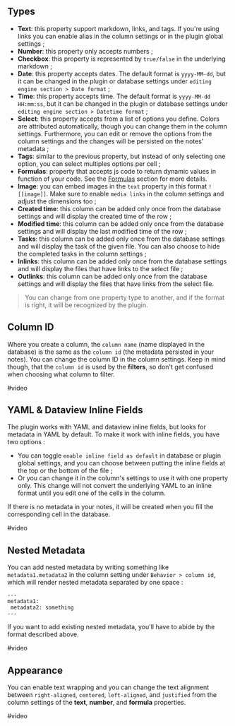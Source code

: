 ## Types

- **Text**: this property support markdown, links, and tags. If you're using links you can enable alias in the column settings or in the plugin global settings ;
- **Number**: this property only accepts numbers ;
- **Checkbox**: this property is represented by `true/false` in the underlying markdown ;
- **Date**: this property accepts dates. The default format is `yyyy-MM-dd`, but it can be changed in the plugin or database settings under `editing engine section > Date format` ;
- **Time**: this property accepts time. The default format is `yyyy-MM-dd HH:mm:ss`, but it can be changed in the plugin or database settings under `editing engine section > Datetime format` ;
- **Select**: this property accepts from a list of options you define. Colors are attributed automatically, though you can change them in the column settings. Furthermore, you can edit or remove the options from the column settings and the changes will be persisted on the notes' metadata ;
- **Tags**: similar to the previous property, but instead of only selecting one option, you can select multiples options per cell ;
- **Formulas**: property that accepts js code to return dynamic values in function of your code. See the [Formulas](/obsidian-db-folder/features/Formulas/) section for more details.
- **Image**: you can embed images in the `text` property in this format `![[image]]`. Make sure to enable `media links` in the column settings and adjust the dimensions too ;
- **Created time**: this column can be added only once from the database settings and will display the created time of the row ;
- **Modified time**: this column can be added only once from the database settings and will display the last modified time of the row ;
- **Tasks**: this column can be added only once from the database settings and will display the task of the given file. You can also choose to hide the completed tasks in the column settings ;
- **Inlinks**: this column can be added only once from the database settings and will display the files that have links to the select file ;
- **Outlinks**: this column can be added only once from the database settings and will display the files that have links from the select file.

> You can change from one property type to another, and if the format is right, it will be recognized by the plugin.

## Column ID

Where you create a column, the `column name` (name displayed in the database) is the same as the `column id` (the metadata persisted in your notes). You can change the column ID in the column settings. Keep in mind though, that the `column id` is used by the **filters**, so don't get confused when choosing what column to filter.

#video

## YAML & Dataview Inline Fields

The plugin works with YAML and dataview inline fields, but looks for metadata in YAML by default. To make it work with inline fields, you have two options :

- You can toggle `enable inline field as default` in database or plugin global settings, and you can choose between putting the inline fields at the top or the bottom of the file ;
- Or you can change it in the column's settings to use it with one property only. This change will not convert the underlying YAML to an inline format until you edit one of the cells in the column.

If there is no metadata in your notes, it will be created when you fill the corresponding cell in the database. 

#video 

## Nested Metadata

You can add nested metadata by writing something like `metadata1.metadata2` in the column setting under `Behavior > column id`, which will render nested metadata separated by one space :

```
---
metadata1:
 metadata2: something
---
```

If you want to add existing nested metadata, you'll have to abide by the format described above.

#video 

## Appearance

You can enable text wrapping and you can change the text alignment between `right-aligned`, `centered`, `left-aligned`, and `justified` from the column settings of the **text**, **number**, and **formula** properties.

#video 